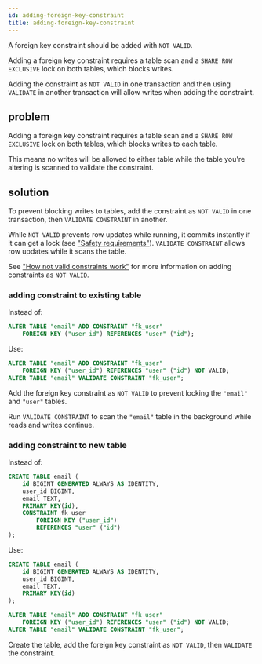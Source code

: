 ```yaml
---
id: adding-foreign-key-constraint
title: adding-foreign-key-constraint
---
```


A foreign key constraint should be added with `NOT VALID`.

Adding a foreign key constraint requires a table scan and a `SHARE ROW EXCLUSIVE` lock on both tables, which blocks writes.

Adding the constraint as `NOT VALID` in one transaction and then using
`VALIDATE` in another transaction will allow writes when adding the
constraint.

## problem

Adding a foreign key constraint requires a table scan and a `SHARE ROW EXCLUSIVE` lock on both tables, which blocks writes to each table.

This means no writes will be allowed to either table while the table you're altering is scanned to validate the constraint.

## solution

To prevent blocking writes to tables, add the constraint as `NOT VALID` in one transaction, then `VALIDATE CONSTRAINT` in another.

While `NOT VALID` prevents row updates while running, it commits instantly if it can get a lock (see ["Safety requirements"](./safe_migrations.md#safety-requirements)). `VALIDATE CONSTRAINT` allows row updates while it scans
the table.

See ["How not valid constraints work"](constraint-missing-not-valid.md#how-not-valid-validate-works) for more information on adding constraints as `NOT VALID`.

### adding constraint to existing table

Instead of:

```sql
ALTER TABLE "email" ADD CONSTRAINT "fk_user"
    FOREIGN KEY ("user_id") REFERENCES "user" ("id");
```

Use:

```sql
ALTER TABLE "email" ADD CONSTRAINT "fk_user"
    FOREIGN KEY ("user_id") REFERENCES "user" ("id") NOT VALID;
ALTER TABLE "email" VALIDATE CONSTRAINT "fk_user";
```

Add the foreign key constraint as `NOT VALID` to prevent locking the `"email"` and `"user"` tables.

Run `VALIDATE CONSTRAINT` to scan the `"email"` table in the background while reads and writes continue.

### adding constraint to new table

Instead of:

```sql
CREATE TABLE email (
    id BIGINT GENERATED ALWAYS AS IDENTITY,
    user_id BIGINT,
    email TEXT,
    PRIMARY KEY(id),
    CONSTRAINT fk_user
        FOREIGN KEY ("user_id")
        REFERENCES "user" ("id")
);
```

Use:

```sql
CREATE TABLE email (
    id BIGINT GENERATED ALWAYS AS IDENTITY,
    user_id BIGINT,
    email TEXT,
    PRIMARY KEY(id)
);

ALTER TABLE "email" ADD CONSTRAINT "fk_user"
    FOREIGN KEY ("user_id") REFERENCES "user" ("id") NOT VALID;
ALTER TABLE "email" VALIDATE CONSTRAINT "fk_user";
```

Create the table, add the foreign key constraint as `NOT VALID`, then `VALIDATE` the constraint.
